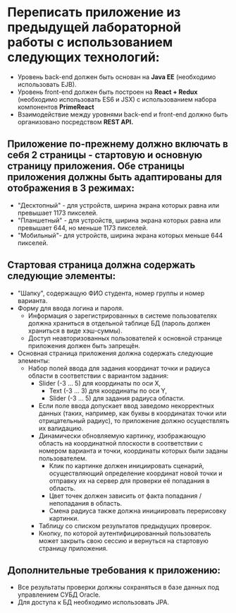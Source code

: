 # Переписать приложение из предыдущей лабораторной работы с использованием следующих технологий:

- Уровень back-end должен быть основан на **Java EE** (необходимо использовать EJB).
- Уровень front-end должен быть построен на **React + Redux** (необходимо использовать ES6 и JSX) с использованием набора компонентов **PrimeReact**
- Взаимодействие между уровнями back-end и front-end должно быть организовано посредством **REST API.**

## Приложение по-прежнему должно включать в себя 2 страницы - стартовую и основную страницу приложения. Обе страницы приложения должны быть адаптированы для отображения в 3 режимах:

- "Десктопный" - для устройств, ширина экрана которых равна или превышает 1173 пикселей.
- "Планшетный" - для устройств, ширина экрана которых равна или превышает 644, но меньше 1173 пикселей.
- "Мобильный"- для устройств, ширина экрана которых меньше 644 пикселей.

## Стартовая страница должна содержать следующие элементы:

- "Шапку", содержащую ФИО студента, номер группы и номер варианта.
- Форму для ввода логина и пароля. 
  - Информация о зарегистрированных в системе пользователях должна храниться в отдельной таблице БД (пароль должен храниться в виде хэш-суммы).
  - Доступ неавторизованных пользователей к основной странице приложения должен быть запрещён.
- Основная страница приложения должна содержать следующие элементы:
  - Набор полей ввода для задания координат точки и радиуса области в соответствии с вариантом задания:
    - Slider (-3 ... 5) для координаты по оси X,
      - Text (-3 ... 3) для координаты по оси Y,
      - Slider (-3 ... 5) для задания радиуса области.
    - Если поле ввода допускает ввод заведомо некорректных данных (таких, например, как буквы в координатах точки или отрицательный радиус), то приложение должно осуществлять их валидацию.
    - Динамически обновляемую картинку, изображающую область на координатной плоскости в соответствии с номером варианта и точки, координаты которых были заданы пользователем.
      - Клик по картинке должен инициировать сценарий, осуществляющий определение координат новой точки и отправку их на сервер для проверки её попадания в область. 
      - Цвет точек должен зависить от факта попадания / непопадания в область. 
      - Смена радиуса также должна инициировать перерисовку картинки.
    - Таблицу со списком результатов предыдущих проверок.
    - Кнопку, по которой аутентифицированный пользователь может закрыть свою сессию и вернуться на стартовую страницу приложения.

## Дополнительные требования к приложению:

- Все результаты проверки должны сохраняться в базе данных под управлением СУБД Oracle.
- Для доступа к БД необходимо использовать JPA.
